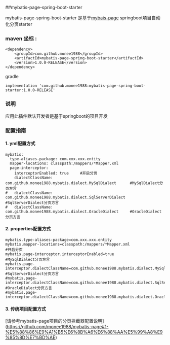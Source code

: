 ﻿##mybatis-page-spring-boot-starter

mybatis-page-spring-boot-starter 是基于[mybais-page](https://github.com/monee1988/mybatis-page)  springboot项目自动化分页starter

### maven 坐标 :

```
<dependency>
    <groupId>com.github.monee1988</groupId>
    <artifactId>mybatis-page-spring-boot-starter</artifactId>
    <version>1.0.0-RELEASE</version>
</dependency>
```
gradle
```
implementation 'com.github.monee1988:mybatis-page-spring-boot-starter:1.0.0-RELEASE'
```
### 说明
应用此插件默认开发者是基于springboot的项目开发
### 配置指南
#### 1. yml配置方式
```
mybatis:
  type-aliases-package: com.xxx.xxx.entity
  mapper-locations: classpath:/mappers/*Mapper.xml
  page-interceptor:
    interceptorEnabled: true     #开启分页
    dialectClassName: com.github.monee1988.mybatis.dialect.MySqlDialect      #MySqlDialect分页方言
#   dialectClassName: com.github.monee1988.mybatis.dialect.SqlServerDialect  #SqlServerDialect分页方言
#   dialectClassName: com.github.monee1988.mybatis.dialect.OracleDialect     #OracleDialect分页方言
```
#### 2. properties配置方式
```
mybatis.type-aliases-package=com.xxx.xxx.entity
mybatis.mapper-locations=classpath:/mappers/*Mapper.xml
#开启分页
mybatis.page-interceptor.interceptorEnabled=true
#MySqlDialect分页方言
mybatis.page-interceptor.dialectClassName=com.github.monee1988.mybatis.dialect.MySqlDialect
#SqlServerDialect分页方言
#mybatis.page-interceptor.dialectClassName=com.github.monee1988.mybatis.dialect.SqlServerDialect
#OracleDialect分页方言
#mybatis.page-interceptor.dialectClassName=com.github.monee1988.mybatis.dialect.OracleDialect
```
#### 3. 传统项目配置方式

[请参考mybatis-page项目的分页拦截器配置说明](<a href="链接" target="_blank">https://github.com/monee1988/mybatis-page#1-%E5%88%86%E9%A1%B5%E6%8B%A6%E6%88%AA%E5%99%A8%E9%85%8D%E7%BD%AE</a>)




